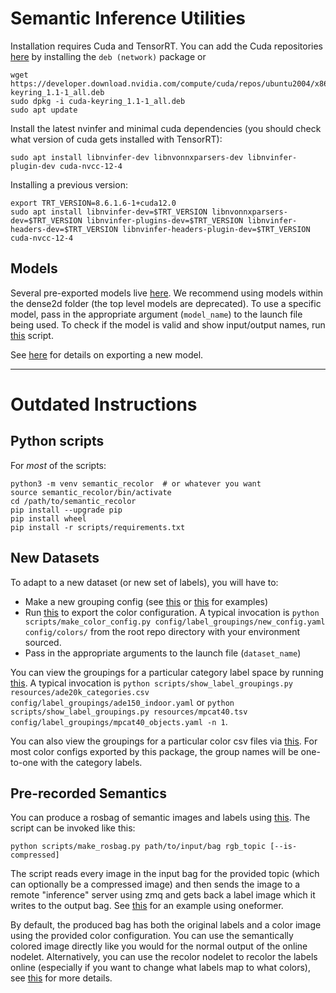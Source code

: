 # Semantic Inference Utilities

Installation requires Cuda and TensorRT. You can add the Cuda repositories [here](https://developer.nvidia.com/cuda-downloads) by installing the `deb (network)` package or
```
wget https://developer.download.nvidia.com/compute/cuda/repos/ubuntu2004/x86_64/cuda-keyring_1.1-1_all.deb
sudo dpkg -i cuda-keyring_1.1-1_all.deb
sudo apt update
```

Install the latest nvinfer and minimal cuda dependencies (you should check what version of cuda gets installed with TensorRT):
```
sudo apt install libnvinfer-dev libnvonnxparsers-dev libnvinfer-plugin-dev cuda-nvcc-12-4
```

Installing a previous version:
```
export TRT_VERSION=8.6.1.6-1+cuda12.0
sudo apt install libnvinfer-dev=$TRT_VERSION libnvonnxparsers-dev=$TRT_VERSION libnvinfer-plugins-dev=$TRT_VERSION libnvinfer-headers-dev=$TRT_VERSION libnvinfer-headers-plugin-dev=$TRT_VERSION cuda-nvcc-12-4
```

## Models

Several pre-exported models live [here](https://drive.google.com/drive/folders/1GrmgFDFCssDxKe_Nyx8PPTK1pRMA0gEO?usp=sharing).
We recommend using models within the dense2d folder (the top level models are deprecated).
To use a specific model, pass in the appropriate argument (`model_name`) to the launch file being used.
To check if the model is valid and show input/output names, run [this](python/scripts/check_onnx_model.py) script.

See [here](exporting/NOTES.md) for details on exporting a new model.

---

# Outdated Instructions

## Python scripts

For *most* of the scripts:

```
python3 -m venv semantic_recolor  # or whatever you want
source semantic_recolor/bin/activate
cd /path/to/semantic_recolor
pip install --upgrade pip
pip install wheel
pip install -r scripts/requirements.txt
```

## New Datasets

To adapt to a new dataset (or new set of labels), you will have to:

  - Make a new grouping config (see [this](config/label_groupings/ade150_outdoor.yaml) or [this](config/label_groupings/ade150_indoor.yaml) for examples)
  - Run [this](scripts/make_color_config.py) to export the color configuration. A typical invocation is `python scripts/make_color_config.py config/label_groupings/new_config.yaml config/colors/` from the root repo directory with your environment sourced.
  - Pass in the appropriate arguments to the launch file (`dataset_name`)

You can view the groupings for a particular category label space by running [this](scripts/show_label_groupings.py).
A typical invocation is `python scripts/show_label_groupings.py resources/ade20k_categories.csv config/label_groupings/ade150_indoor.yaml` or `python scripts/show_label_groupings.py resources/mpcat40.tsv config/label_groupings/mpcat40_objects.yaml -n 1`.

You can also view the groupings for a particular color csv files via [this](scripts/show_csv_groupings.py).
For most color configs exported by this package, the group names will be one-to-one with the category labels.

## Pre-recorded Semantics

You can produce a rosbag of semantic images and labels using [this](scripts/make_rosbag.py). The script can be invoked like this:

```
python scripts/make_rosbag.py path/to/input/bag rgb_topic [--is-compressed]
```

The script reads every image in the input bag for the provided topic (which can optionally be a compressed image) and then sends the image to a remote "inference" server using zmq and gets back a label image which it writes to the output bag.
See [this](third_party/one_former.py) for an example using oneformer.

By default, the produced bag has both the original labels and a color image using the provided color configuration.
You can use the semantically colored image directly like you would for the normal output of the online nodelet.
Alternatively, you can use the recolor nodelet to recolor the labels online (especially if you want to change what labels map to what colors), see [this](launch/recolor_pointcloud.launch) for more details.
